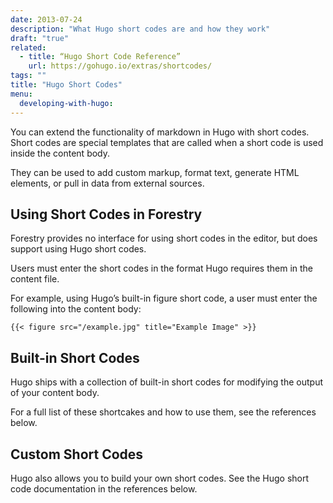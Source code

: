```yaml
---
date: 2013-07-24
description: "What Hugo short codes are and how they work"
draft: "true"
related: 
  - title: “Hugo Short Code Reference”
    url: https://gohugo.io/extras/shortcodes/
tags: ""
title: "Hugo Short Codes"
menu:
  developing-with-hugo:
---
```

You can extend the functionality of markdown in Hugo with short codes. Short codes are special templates that are called when a short code is used inside the content body.

They can be used to add custom markup, format text, generate HTML elements, or pull in data from external sources.

## Using Short Codes in Forestry
Forestry provides no interface for using short codes in the editor, but does support using Hugo short codes.

Users must enter the short codes in the format Hugo requires them in the content file.

For example, using Hugo’s built-in figure short code, a user must enter the following into the content body:

	{{< figure src="/example.jpg" title="Example Image" >}}

## Built-in Short Codes
Hugo ships with a collection of built-in short codes for modifying the output of your content body.

For a full list of these shortcakes and how to use them, see the references below.

## Custom Short Codes
Hugo also allows you to build your own short codes. See the Hugo short code documentation in the references below.
